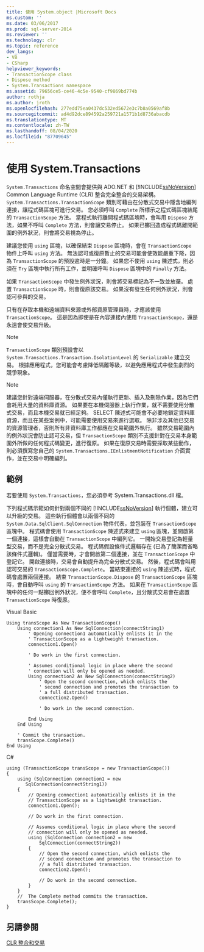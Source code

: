 ```yaml
---
title: 使用 System.object |Microsoft Docs
ms.custom: ''
ms.date: 03/06/2017
ms.prod: sql-server-2014
ms.reviewer: ''
ms.technology: clr
ms.topic: reference
dev_langs:
- VB
- CSharp
helpviewer_keywords:
- TransactionScope class
- Dispose method
- System.Transactions namespace
ms.assetid: 79656ce5-ce46-4c5e-9540-cf9869bd774b
author: rothja
ms.author: jroth
ms.openlocfilehash: 277edd75ea0437dc532ed5672e3c7b8a0569af8b
ms.sourcegitcommit: ad4d92dce894592a259721a1571b1d8736abacdb
ms.translationtype: MT
ms.contentlocale: zh-TW
ms.lasthandoff: 08/04/2020
ms.locfileid: "87709645"
---
```

# <a name="using-systemtransactions"></a>使用 System.Transactions
  `System.Transactions` 命名空間會提供與 ADO.NET 和 [!INCLUDE[ssNoVersion](../../includes/ssnoversion-md.md)] Common Language Runtime (CLR) 整合完全整合的交易架構。 `System.Transactions.TransactionScope` 類別可藉由在分散式交易中隱含地編列連接，讓程式碼區塊可進行交易。 您必須呼叫 `Complete` 所標示之程式碼區塊結尾的 `TransactionScope` 方法。 當程式執行離開程式碼區塊時，會叫用 `Dispose` 方法，如果不呼叫 `Complete` 方法，則會讓交易停止。 如果已擲回造成程式碼離開範圍的例外狀況，則會將交易視為停止。  
  
 建議您使用 `using` 區塊，以確保結束 `Dispose` 區塊時，會在 `TransactionScope` 物件上呼叫 `using` 方法。 無法認可或復原暫止的交易可能會使效能嚴重下降，因為 `TransactionScope` 的預設逾時是一分鐘。 如果您不使用 `using` 陳述式，則必須在 `Try` 區塊中執行所有工作，並明確呼叫 `Dispose` 區塊中的 `Finally` 方法。  
  
 如果 `TransactionScope` 中發生例外狀況，則會將交易標記為不一致並放棄。 處置 `TransactionScope` 時，則會復原該交易。 如果沒有發生任何例外狀況，則會認可參與的交易。  
  
 只有在存取本機和遠端資料來源或外部資原管理員時，才應該使用 `TransactionScope`。 這是因為即使是在內容連接內使用 `TransactionScope`，還是永遠會使交易升級。  
  
> [!NOTE]  
>  `TransactionScope` 類別預設會以 `System.Transactions.Transaction.IsolationLevel` 的 `Serializable` 建立交易。 根據應用程式，您可能會考慮降低隔離等級，以避免應用程式中發生劇烈的競爭現象。  
  
> [!NOTE]  
>  建議您針對遠端伺服器，在分散式交易內僅執行更新、插入及刪除作業，因為它們會耗用大量的資料庫資源。 如果要在本機伺服器上執行作業，就不需要使用分散式交易，而且本機交易就已經足夠。 SELECT 陳述式可能會不必要地鎖定資料庫資源，而且在某些案例中，可能需要使用交易來進行選取。 除非涉及其他已交易的資源管理者，否則所有非資料庫工作都應在交易範圍外執行。 雖然交易範圍內的例外狀況會防止認可交易，但 `TransactionScope` 類別不支援針對在交易本身範圍外所做的任何程式碼變更，進行復原。 如果在復原交易時需要採取某些動作，則必須撰寫您自己的 `System.Transactions.IEnlistmentNotification` 介面實作，並在交易中明確編列。  
  
## <a name="example"></a>範例  
 若要使用 `System.Transactions`，您必須參考 System.Transactions.dll 檔。  
  
 下列程式碼示範如何針對兩個不同的 [!INCLUDE[ssNoVersion](../../includes/ssnoversion-md.md)] 執行個體，建立可以升級的交易。 這些執行個體會以兩個不同的 `System.Data.SqlClient.SqlConnection` 物件代表，並包裝在 `TransactionScope` 區塊中。 程式碼會使用 `TransactionScope` 陳述式來建立 `using` 區塊，並開啟第一個連接，這樣會自動在 `TransactionScope` 中編列它。 一開始交易登記為輕量型交易，而不是完全分散式交易。 程式碼假設條件式邏輯存在 (已為了簡潔而省略該條件式邏輯)。 僅當需要時，才會開啟第二個連接，並在 `TransactionScope` 中登記它。 開啟連接時，交易會自動提升為完全分散式交易。 然後，程式碼會叫用認可交易的 `TransactionScope.Complete`。 當結束連接的 `using` 陳述式時，程式碼會處置兩個連接。 結束 `TransactionScope.Dispose` 的 `TransactionScope` 區塊時，會自動呼叫 `using` 的 `TransactionScope` 方法。 如果在 `TransactionScope` 區塊中的任何一點擲回例外狀況，便不會呼叫 `Complete`，且分散式交易會在處置 `TransactionScope` 時復原。  
  
 Visual Basic  
  
```  
Using transScope As New TransactionScope()  
    Using connection1 As New SqlConnection(connectString1)  
        ' Opening connection1 automatically enlists it in the   
        ' TransactionScope as a lightweight transaction.  
        connection1.Open()  
  
        ' Do work in the first connection.  
  
        ' Assumes conditional logic in place where the second  
        ' connection will only be opened as needed.  
        Using connection2 As New SqlConnection(connectString2)  
            ' Open the second connection, which enlists the   
            ' second connection and promotes the transaction to  
            ' a full distributed transaction.  
            connection2.Open()  
  
            ' Do work in the second connection.  
  
        End Using  
    End Using  
  
    ' Commit the transaction.  
    transScope.Complete()  
End Using  
```  
  
 C#  
  
```  
using (TransactionScope transScope = new TransactionScope())  
{  
    using (SqlConnection connection1 = new   
       SqlConnection(connectString1))  
    {  
        // Opening connection1 automatically enlists it in the   
        // TransactionScope as a lightweight transaction.  
        connection1.Open();  
  
        // Do work in the first connection.  
  
        // Assumes conditional logic in place where the second  
        // connection will only be opened as needed.  
        using (SqlConnection connection2 = new   
            SqlConnection(connectString2))  
        {  
            // Open the second connection, which enlists the   
            // second connection and promotes the transaction to  
            // a full distributed transaction.   
            connection2.Open();  
  
            // Do work in the second connection.  
        }  
    }  
    //  The Complete method commits the transaction.  
    transScope.Complete();  
}  
```  
  
## <a name="see-also"></a>另請參閱  
 [CLR 整合和交易](../native-client-ole-db-transactions/transactions.md)  
  
  
